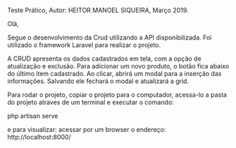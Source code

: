 ﻿Teste Prático, Autor: HEITOR MANOEL SIQUEIRA, Março 2019.

Olá,

Segue o desenvolvimento da Crud utilizando a API disponibilizada.
Foi utilizado o framework Laravel para realizar o projeto.

A CRUD apresenta os dados cadastrados em tela, com a opção de atualização e exclusão.
Para adicionar um novo produto, o botão fica abaixo do último item cadastrado.
Ao clicar, abrirá um modal para a inserção das informações. Salvando ele fechará o modal e atualizará a grid.

Para rodar o projeto, copiar o projeto para o computador, acessa-lo a pasta do projeto atraves de um terminal e executar o comando:

php artisan serve

e para visualizar: acessar por um browser o endereço: http://localhost:8000/